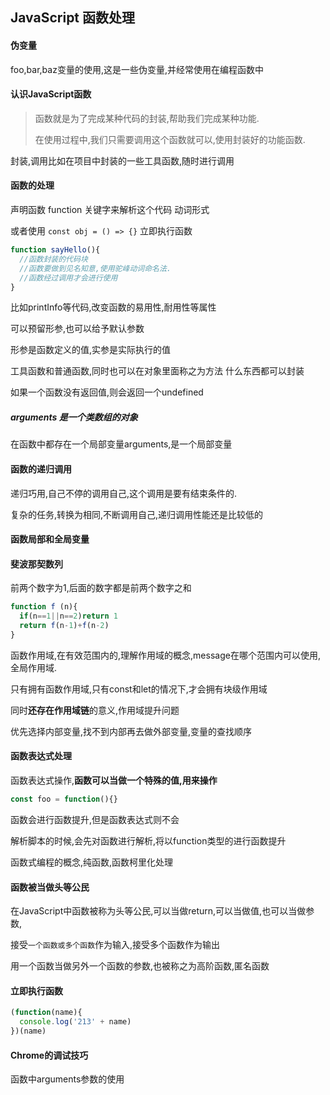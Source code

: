 ## JavaScript 函数处理

#### 伪变量

foo,bar,baz变量的使用,这是一些伪变量,并经常使用在编程函数中

#### 认识JavaScript函数

> 函数就是为了完成某种代码的封装,帮助我们完成某种功能.
>
> 在使用过程中,我们只需要调用这个函数就可以,使用封装好的功能函数.

封装,调用比如在项目中封装的一些工具函数,随时进行调用

#### 函数的处理

声明函数 function 关键字来解析这个代码   动词形式

或者使用 `const obj = () => {}`	立即执行函数

```js
function sayHello(){
  //函数封装的代码块
  //函数要做到见名知意,使用驼峰动词命名法.
  //函数经过调用才会进行使用
}
```

比如printInfo等代码,改变函数的易用性,耐用性等属性

可以预留形参,也可以给予默认参数

形参是函数定义的值,实参是实际执行的值

工具函数和普通函数,同时也可以在对象里面称之为方法 什么东西都可以封装

如果一个函数没有返回值,则会返回一个undefined

##### arguments 是一个类数组的对象

在函数中都存在一个局部变量arguments,是一个局部变量

#### 函数的递归调用

递归巧用,自己不停的调用自己,这个调用是要有结束条件的.

复杂的任务,转换为相同,不断调用自己,递归调用性能还是比较低的

#### 函数局部和全局变量

#### 斐波那契数列

前两个数字为1,后面的数字都是前两个数字之和

```js
function f (n){
  if(n==1||n==2)return 1
  return f(n-1)+f(n-2)
}
```

函数作用域,在有效范围内的,理解作用域的概念,message在哪个范围内可以使用,全局作用域.

只有拥有函数作用域,只有const和let的情况下,才会拥有块级作用域

同时**还存在作用域链**的意义,作用域提升问题

优先选择内部变量,找不到内部再去做外部变量,变量的查找顺序

#### 函数表达式处理

函数表达式操作,**函数可以当做一个特殊的值,用来操作**

```js
const foo = function(){}
```

函数会进行函数提升,但是函数表达式则不会

解析脚本的时候,会先对函数进行解析,将以function类型的进行函数提升

函数式编程的概念,纯函数,函数柯里化处理

#### 函数被当做头等公民

在JavaScript中函数被称为头等公民,可以当做return,可以当做值,也可以当做参数,

接受`一个函数或多个函数`作为输入,接受多个函数作为输出

用一个函数当做另外一个函数的参数,也被称之为高阶函数,匿名函数

#### 立即执行函数

```js
(function(name){
  console.log('213' + name)
})(name)
```

#### Chrome的调试技巧

函数中arguments参数的使用


